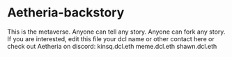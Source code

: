 # Aetheria-backstory
This is the metaverse. Anyone can tell any story. Anyone can fork any story.
If you are interested, edit this file your dcl name or other contact here or check out Aetheria on discord:
kinsq.dcl.eth
meme.dcl.eth
shawn.dcl.eth

